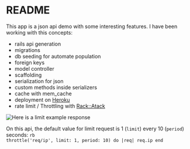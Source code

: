 # README

This app is a json api demo with some interesting features. I have been working with this concepts:

- rails api generation
- migrations
- db seeding for automate population
- foreign keys
- model controller
- scaffolding
- serialization for json
- custom methods inside serializers
- cache with mem_cache 
- deployment on [Heroku](https://ror-json-api-crismablanco.herokuapp.com)
- rate limit / Throttling with [Rack::Atack](https://github.com/kickstarter/rack-attack)

![Here is a limit example response](https://s3-us-west-2.amazonaws.com/files-bank/imgs/rake+atack.png)

On this api, the default value for limit request is 1 (<code>limit</code>) every 10 (<code>period</code>) seconds:
<code>rb
throttle('req/ip', limit: 1, period: 10) do |req| 
    req.ip 
end
</code>